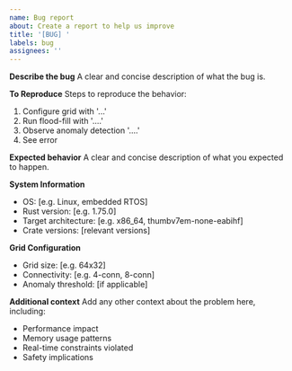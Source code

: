 ```yaml
---
name: Bug report
about: Create a report to help us improve
title: '[BUG] '
labels: bug
assignees: ''
---
```


**Describe the bug**
A clear and concise description of what the bug is.

**To Reproduce**
Steps to reproduce the behavior:
1. Configure grid with '...'
2. Run flood-fill with '....'
3. Observe anomaly detection '....'
4. See error

**Expected behavior**
A clear and concise description of what you expected to happen.

**System Information**
 - OS: [e.g. Linux, embedded RTOS]
 - Rust version: [e.g. 1.75.0]
 - Target architecture: [e.g. x86_64, thumbv7em-none-eabihf]
 - Crate versions: [relevant versions]

**Grid Configuration**
- Grid size: [e.g. 64x32]
- Connectivity: [e.g. 4-conn, 8-conn]
- Anomaly threshold: [if applicable]

**Additional context**
Add any other context about the problem here, including:
- Performance impact
- Memory usage patterns
- Real-time constraints violated
- Safety implications
